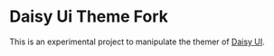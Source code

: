 # Daisy Ui Theme Fork

This is an experimental project to manipulate the
themer of [Daisy UI](https://daisyui.com).
